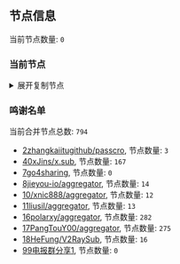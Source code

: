 
## 节点信息
当前节点数量: `0`
### 当前节点
<details>
  <summary>展开复制节点</summary>

    

</details>

### 鸣谢名单
当前合并节点总数: `794`
- [2zhangkaiitugithub/passcro](https://github.com/zhangkaiitugithub/passcro), 节点数量: `3`
- [40xJins/x.sub](https://github.com/0xJins/x.sub), 节点数量: `167`
- [7go4sharing](https://github.com/go4sharing), 节点数量: `0`
- [8jieyou-io/aggregator](https://github.com/jieyou-io/aggregator), 节点数量: `14`
- [10/xnic888/aggregator](https://github.com/xnic888/aggregator), 节点数量: `12`
- [11liusil/aggregator](https://github.com/liusil/aggregator), 节点数量: `13`
- [16polarxy/aggregator](https://github.com/polarxy/aggregator), 节点数量: `282`
- [17PangTouY00/aggregator](https://github.com/PangTouY00/aggregator), 节点数量: `275`
- [18HeFung/V2RaySub](https://github.com/HeFung/V2RaySub), 节点数量: `16`
- [99电报群分享1](https://github.com/cdddbc/getAirport), 节点数量: `0`


